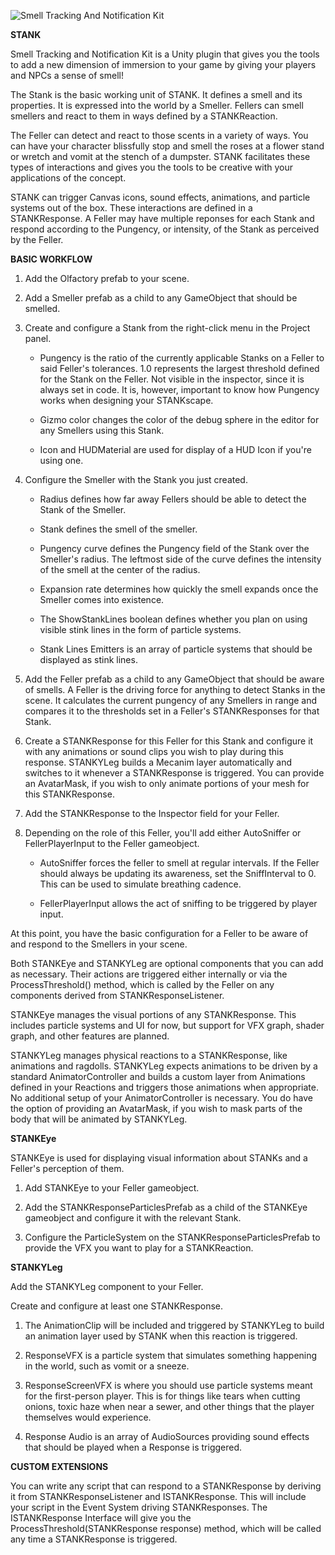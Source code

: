 ![Smell Tracking And Notification Kit](https://github.com/TurboMojo/STANK/assets/168988176/77a0838a-241c-45a1-b03a-245434a0f8e2)

**STANK**

Smell Tracking and Notification Kit is a Unity plugin that gives you the tools to add a new dimension of immersion to your game by giving your players and NPCs a sense of smell! 

The Stank is the basic working unit of STANK.  It defines a smell and its properties.  It is expressed into the world by a Smeller.  Fellers can smell smellers and react to them in ways defined by a STANKReaction.

The Feller can detect and react to those scents in a variety of ways. You can have your character blissfully stop and smell the roses at a flower stand or wretch and vomit at the stench of a dumpster. STANK facilitates these types of interactions and gives you the tools to be creative with your applications of the concept.

STANK can trigger Canvas icons, sound effects, animations, and particle systems out of the box.  These interactions are defined in a STANKResponse.  A Feller may have multiple reponses for each Stank and respond according to the Pungency, or intensity, of the Stank as perceived by the Feller.  

**BASIC WORKFLOW**

1. Add the Olfactory prefab to your scene.

2. Add a Smeller prefab as a child to any GameObject that should be smelled.

3. Create and configure a Stank from the right-click menu in the Project panel.
   
   - Pungency is the ratio of the currently applicable Stanks on a Feller to said Feller's tolerances.  1.0 represents the largest threshold defined for the Stank on the Feller.  Not visible in the inspector, since it is always set in code.  It is, however, important to know how Pungency works when designing your STANKscape.
   
   - Gizmo color changes the color of the debug sphere in the editor for any Smellers using this Stank.
   
   - Icon and HUDMaterial are used for display of a HUD Icon if you're using one.

4. Configure the Smeller with the Stank you just created.
   
   - Radius defines how far away Fellers should be able to detect the Stank of the Smeller.
   
   - Stank defines the smell of the smeller.
   
   - Pungency curve defines the Pungency field of the Stank over the Smeller's radius.  The leftmost side of the curve defines the intensity of the smell at the center of the radius.
   
   - Expansion rate determines how quickly the smell expands once the Smeller comes into existence.
   
   - The ShowStankLines boolean defines whether you plan on using visible stink lines in the form of particle systems.  
   
   - Stank Lines Emitters is an array of particle systems that should be displayed as stink lines.

5. Add the Feller prefab as a child to any GameObject that should be aware of smells.  A Feller is the driving force for anything to detect Stanks in the scene.  It calculates the current pungency of any Smellers in range and compares it to the thresholds set in a Feller's STANKResponses for that Stank.  

6. Create a STANKResponse for this Feller for this Stank and configure it with any animations or sound clips you wish to play during this response.  STANKYLeg builds a Mecanim layer automatically and switches to it whenever a STANKResponse is triggered.  You can provide an AvatarMask, if you wish to only animate portions of your mesh for this STANKResponse.

7. Add the STANKResponse to the Inspector field for your Feller.

8. Depending on the role of this Feller, you'll add either AutoSniffer or FellerPlayerInput to the Feller gameobject.
   
   - AutoSniffer forces the feller to smell at regular intervals.  If the Feller should always be updating its awareness, set the SniffInterval to 0.  This can be used to simulate breathing cadence.
   
   - FellerPlayerInput allows the act of sniffing to be triggered by player input.

At this point, you have the basic configuration for a Feller to be aware of and respond to the Smellers in your scene.  

Both STANKEye and STANKYLeg are optional components that you can add as necessary. Their actions are triggered either internally or via the ProcessThreshold() method, which is called by the Feller on any components derived from STANKResponseListener.

STANKEye manages the visual portions of any STANKResponse.  This includes particle systems and UI for now, but support for VFX graph, shader graph, and other features are planned.

STANKYLeg manages physical reactions to a STANKResponse, like animations and ragdolls.  STANKYLeg expects animations to be driven by a standard AnimatorController and builds a custom layer from Animations defined in your Reactions and triggers those animations when appropriate.  No additional setup of your AnimatorController is necessary.  You do have the option of providing an AvatarMask, if you wish to mask parts of the body that will be animated by STANKYLeg.

**STANKEye**

STANKEye is used for displaying visual information about STANKs and a Feller's perception of them.  

1. Add STANKEye to your Feller gameobject.  

2. Add the STANKResponseParticlesPrefab as a child of the STANKEye gameobject and configure it with the relevant Stank.

3. Configure the ParticleSystem on the STANKResponseParticlesPrefab to provide the VFX you want to play for a STANKReaction.

**STANKYLeg**

Add the STANKYLeg component to your Feller.

Create and configure at least one STANKResponse.

1. The AnimationClip will be included and triggered by STANKYLeg to build an animation layer used by STANK when this reaction is triggered.

2. ResponseVFX is a particle system that simulates something happening in the world, such as vomit or a sneeze.

3. ResponseScreenVFX is where you should use particle systems meant for the first-person player.  This is for things like tears when cutting onions, toxic haze when near a sewer, and other things that the player themselves would experience.

4. Response Audio is an array of AudioSources providing sound effects that should be played when a Response is triggered.



**CUSTOM EXTENSIONS**

You can write any script that can respond to a STANKResponse by deriving it from STANKResponseListener and ISTANKResponse.  This will include your script in the Event System driving STANKResponses.  The ISTANKResponse Interface will give you the ProcessThreshold(STANKResponse response) method, which will be called any time a STANKResponse is triggered.
